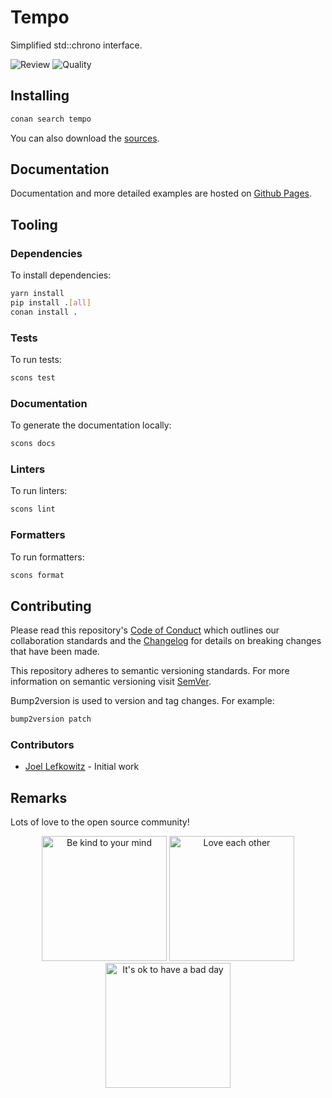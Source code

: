 # Tempo

Simplified std::chrono interface.

![Review](https://img.shields.io/github/actions/workflow/status/JoelLefkowitz/tempo/review.yml)
![Quality](https://img.shields.io/codacy/grade/_)

## Installing

```bash
conan search tempo
```

You can also download the [sources](https://download-directory.github.io?url=https://github.com/joellefkowitz/tempo/tree/master/src).

## Documentation

Documentation and more detailed examples are hosted on [Github Pages](https://joellefkowitz.github.io/tempo).

## Tooling

### Dependencies

To install dependencies:

```bash
yarn install
pip install .[all]
conan install .
```

### Tests

To run tests:

```bash
scons test
```

### Documentation

To generate the documentation locally:

```bash
scons docs
```

### Linters

To run linters:

```bash
scons lint
```

### Formatters

To run formatters:

```bash
scons format
```

## Contributing

Please read this repository's [Code of Conduct](CODE_OF_CONDUCT.md) which outlines our collaboration standards and the [Changelog](CHANGELOG.md) for details on breaking changes that have been made.

This repository adheres to semantic versioning standards. For more information on semantic versioning visit [SemVer](https://semver.org).

Bump2version is used to version and tag changes. For example:

```bash
bump2version patch
```

### Contributors

- [Joel Lefkowitz](https://github.com/joellefkowitz) - Initial work

## Remarks

Lots of love to the open source community!

<div align='center'>
    <img width=200 height=200 src='https://media.giphy.com/media/osAcIGTSyeovPq6Xph/giphy.gif' alt='Be kind to your mind' />
    <img width=200 height=200 src='https://media.giphy.com/media/KEAAbQ5clGWJwuJuZB/giphy.gif' alt='Love each other' />
    <img width=200 height=200 src='https://media.giphy.com/media/WRWykrFkxJA6JJuTvc/giphy.gif' alt="It's ok to have a bad day" />
</div>
